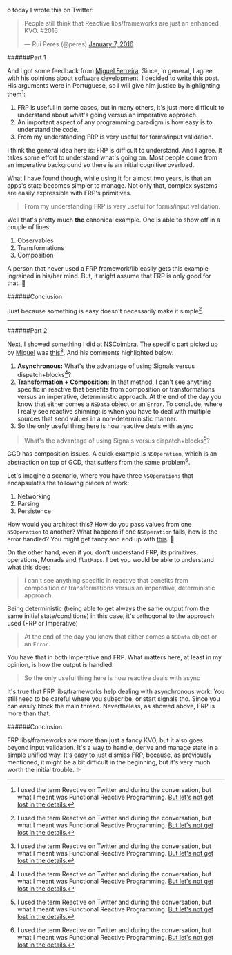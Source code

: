 o today I wrote this on Twitter:

<blockquote class="twitter-tweet" lang="en"><p lang="en" dir="ltr">People still think that Reactive libs/frameworks are just an enhanced KVO. #2016</p>&mdash; Rui Peres (@peres) <a href="https://twitter.com/peres/status/685157803095388160">January 7, 2016</a></blockquote>
<script async src="//platform.twitter.com/widgets.js" charset="utf-8"></script>

######Part 1

And I got some feedback from [Miguel Ferreira](https://twitter.com/amiguelferreira). Since, in general, I agree with his opinions about software development, I decided to write this post. His arguments were in Portuguese, so I will give him justice by highlighting them[^n]:

1. FRP is useful in some cases, but in many others, it's just more difficult to understand about what's going versus an imperative approach.
2. An important aspect of any programming paradigm is how easy is to understand the code.
3. From my understanding FRP is very useful for forms/input validation.

I think the general idea here is: FRP is difficult to understand. And I agree. It takes some effort to understand what's going on. Most people come from an imperative background so there is an initial cognitive overload. 

What I have found though, while using it for almost two years, is that an apps's state becomes simpler to manage. Not only that, complex systems are easily expressible with FRP's primitives. 

> From my understanding FRP is very useful for forms/input validation.

Well that's pretty much **the** canonical example. One is able to show off in a couple of lines:

1. Observables
2. Transformations
3. Composition

A person that never used a FRP framework/lib easily gets this example ingrained in his/her mind. But, it might assume that FRP is only good for that. 🙁 

######Conclusion

Just because something is easy doesn't necessarily make it simple[^n]. 

----
######Part 2

Next, I showed something I did at [NSCoimbra](https://github.com/NSCoimbra/ReactiveDemo). The specific part picked up by [Miguel](https://twitter.com/amiguelferreira) was [this](https://github.com/NSCoimbra/ReactiveDemo/blob/master/DemoCoimbra/Components/Persistence/Persistence.swift#L28#L43)[^n]. And his comments highlighted below:

1. **Asynchronous:** What's the advantage of using Signals versus dispatch+blocks[^n]?
2. **Transformation + Composition**: In that method, I can't see anything specific in reactive that benefits from composition or transformations versus an imperative, deterministic approach. At the end of the day you know that either comes a `NSData` object or an `Error`. To conclude, where I really see reactive shinning: is when you have to deal with multiple sources that send values in a non-deterministic manner. 
3. So the only useful thing here is how reactive deals with async

> What's the advantage of using Signals versus dispatch+blocks[^n]?

GCD has composition issues. A quick example is `NSOperation`, which is an abstraction on top of GCD, that suffers from the same problem[^n]. 

Let's imagine a scenario, where you have three `NSOperations` that encapsulates the following pieces of work:

1. Networking
2. Parsing
3. Persistence

How would you architect this? How do you pass values from one `NSOperation` to another? What happens if one `NSOperation` fails, how is the error handled? You might get fancy and end up with [this](https://developer.apple.com/sample-code/wwdc/2015/downloads/Advanced-NSOperations.zip). 🙈

On the other hand, even if you don't understand FRP, its primitives, operations, Monads and `flatMaps`. I bet you would be able to understand what this does:

<script src="https://gist.github.com/RuiAAPeres/8a72527e5702855edc0d.js"></script>

> I can't see anything specific in reactive that benefits from composition or transformations versus an imperative, deterministic approach.

Being deterministic (being able to get always the same output from the same initial state/conditions) in this case, it's orthogonal to the approach used (FRP or Imperative)

> At the end of the day you know that either comes a `NSData` object or an `Error`.

You have that in both Imperative and FRP. What matters here, at least in my opinion, is how the output is handled.

> So the only useful thing here is how reactive deals with async

It's true that FRP libs/frameworks help dealing with asynchronous work. You still need to be careful where you subscribe, or start signals tho. Since you can easily block the main thread. Nevertheless, as showed above, FRP is more than that. 

######Conclusion

FRP libs/frameworks are more than just a fancy KVO, but it also goes beyond input validation. It's a way to handle, derive and manage state in a simple unified way. It's easy to just dismiss FRP, because, as previously mentioned, it might be a bit difficult in the beginning, but it's very much worth the initial trouble. ✨


[^n]: I used the term Reactive on Twitter and during the conversation, but what I meant was Functional Reactive Programming. [But let's not get lost in the details.](http://stackoverflow.com/a/5386908/491239)
[^n]: [Nacho Soto](https://twitter.com/NachoSoto), does a far better job talking about it [here](https://realm.io/news/nacho-soto-functional-reactive-programming/) than me.
[^n]: I was moving from an app without ReactiveCocoa to one with it. So I wrapped the [previous implementation](https://github.com/NSCoimbra/ReactiveDemo/blob/master/DemoCoimbra/Components/Persistence/Persistence.swift#L74#L86), instead of creating one from scratch.
[^n]: I assume when Miguel mentioned "dispatch+block" he meant the use of GCD. 
